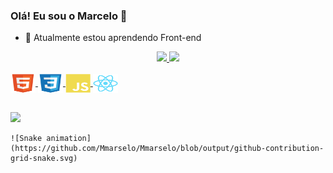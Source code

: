 ### Olá! Eu sou o Marcelo 👋

- 🌱 Atualmente estou aprendendo Front-end


<div align="center">
  <a href="https://github.com/Mmarselo">
  <img height="180em" src="https://github-readme-stats.vercel.app/api?username=Mmarselo&show_icons=true&theme=dark&include_all_commits=true&count_private=true"/>
  <img height="130em" src="https://github-readme-stats.vercel.app/api/top-langs/?username=Mmarselo&layout=compact&langs_count=7&theme=dark"/>
</div>
  
  <div style="display: inline_block"><br>
  <img align="center" alt="Marcelo-HTML" height="30" width="40" src="https://raw.githubusercontent.com/devicons/devicon/master/icons/html5/html5-original.svg">
  <img align="center" alt="Marcelo-CSS" height="30" width="40" src="https://raw.githubusercontent.com/devicons/devicon/master/icons/css3/css3-original.svg">
   <img align="center" alt="Marcelo-Js" height="30" width="40" src="https://raw.githubusercontent.com/devicons/devicon/master/icons/javascript/javascript-plain.svg">
   <img align="center" alt="Marcelo-React" height="30" width="40" src="https://raw.githubusercontent.com/devicons/devicon/master/icons/react/react-original.svg">



 <div><br>
   
   <a href="https://www.linkedin.com/in/marcelo-rosario-9a59a0207" target="_blank"><img src="https://img.shields.io/badge/-LinkedIn-%230077B5?style=for-the-badge&logo=linkedin&logoColor=white" target="_blank"></a> 
   
    ![Snake animation](https://github.com/Mmarselo/Mmarselo/blob/output/github-contribution-grid-snake.svg)
   
 </div>
  

